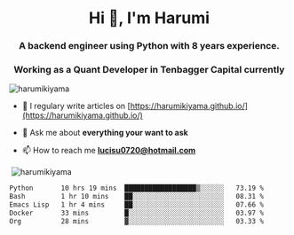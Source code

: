 <h1 align="center">Hi 👋, I'm Harumi</h1>
<h3 align="center">A backend engineer using <b>Python</b> with 8 years experience.</h3>
<h3 align="center">Working as a Quant Developer in <b>Tenbagger Capital</b> currently</h3>

<p align="left"> <img src="https://komarev.com/ghpvc/?username=harumikiyama" alt="harumikiyama" /> </p>


- 📝 I regulary write articles on [https://harumikiyama.github.io/](https://harumikiyama.github.io/)

- 💬 Ask me about **everything your want to ask**

- 📫 How to reach me **lucisu0720@hotmail.com**

<p>&nbsp;<img align="center" src="https://github-readme-stats.vercel.app/api?username=harumikiyama&show_icons=true" alt="harumikiyama" /></p>


<!--START_SECTION:waka-->

```txt
Python       10 hrs 19 mins  ██████████████████▒░░░░░░   73.19 %
Bash         1 hr 10 mins    ██░░░░░░░░░░░░░░░░░░░░░░░   08.31 %
Emacs Lisp   1 hr 4 mins     ██░░░░░░░░░░░░░░░░░░░░░░░   07.66 %
Docker       33 mins         █░░░░░░░░░░░░░░░░░░░░░░░░   03.97 %
Org          28 mins         ▓░░░░░░░░░░░░░░░░░░░░░░░░   03.33 %
```

<!--END_SECTION:waka-->
